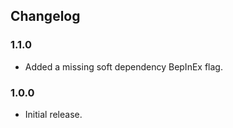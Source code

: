 ## Changelog

### 1.1.0

- Added a missing soft dependency BepInEx flag.

### 1.0.0

- Initial release.